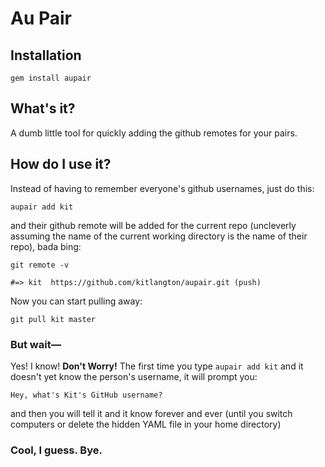 # Au Pair

## Installation

`gem install aupair`

## What's it?

A dumb little tool for quickly adding the github remotes for your pairs.

## How do I use it?

Instead of having to remember everyone's github usernames, just do this:

`aupair add kit`

and their github remote will be added for the current repo (uncleverly assuming the name of the current working directory is the name of their repo), bada bing:

`git remote -v`

`#=> kit  https://github.com/kitlangton/aupair.git (push)`

Now you can start pulling away:

`git pull kit master`

### But wait—

Yes! I know! **Don't Worry!** The first time you type `aupair add kit` and it doesn't yet know the person's username, it will prompt you:

`Hey, what's Kit's GitHub username?`

and then you will tell it and it know forever and ever (until you switch computers or delete the hidden YAML file in your home directory)

### Cool, I guess. Bye.
